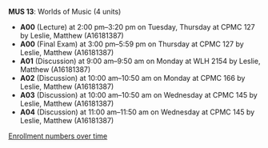 **MUS 13**: Worlds of Music (4 units)

- **A00** (Lecture) at 2:00 pm–3:20 pm on Tuesday, Thursday at CPMC 127 by Leslie, Matthew (A16181387)
- **A00** (Final Exam) at 3:00 pm–5:59 pm on Thursday at CPMC 127 by Leslie, Matthew (A16181387)
- **A01** (Discussion) at 9:00 am–9:50 am on Monday at WLH 2154 by Leslie, Matthew (A16181387)
- **A02** (Discussion) at 10:00 am–10:50 am on Monday at CPMC 166 by Leslie, Matthew (A16181387)
- **A03** (Discussion) at 10:00 am–10:50 am on Wednesday at CPMC 145 by Leslie, Matthew (A16181387)
- **A04** (Discussion) at 11:00 am–11:50 am on Wednesday at CPMC 145 by Leslie, Matthew (A16181387)

[Enrollment numbers over time](./MUS13.tsv)
